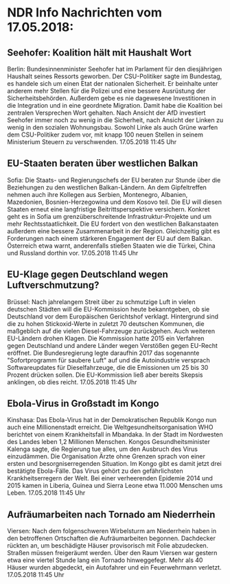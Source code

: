 # NDR Info Nachrichten vom 17.05.2018:


## Seehofer: Koalition hält mit Haushalt Wort
Berlin:	Bundesinnenminister Seehofer hat im Parlament für den diesjährigen Haushalt seines Ressorts geworben. Der CSU-Politiker sagte im Bundestag, es handele sich um einen Etat der nationalen Sicherheit. Er beinhalte unter anderem mehr Stellen für die Polizei und eine bessere Ausrüstung der Sicherheitsbehörden. Außerdem gebe es nie dagewesene Investitionen in die Integration und in eine geordnete Migration. Damit habe die Koalition bei zentralen Versprechen Wort gehalten. Nach Ansicht der AfD investiert Seehofer immer noch zu wenig in die Sicherheit, nach Ansicht der Linken zu wenig in den sozialen Wohnungsbau. Sowohl Linke als auch Grüne warfen dem CSU-Politiker zudem vor, mit knapp 100 neuen Stellen in seinem Ministerium Steuern zu verschwenden. 17.05.2018 11:45 Uhr 

## EU-Staaten beraten über westlichen Balkan
Sofia: Die Staats- und Regierungschefs der EU beraten zur Stunde über die Beziehungen zu den westlichen Balkan-Ländern. An dem Gipfeltreffen nehmen auch ihre Kollegen aus Serbien, Montenegro, Albanien, Mazedonien, Bosnien-Herzegowina und dem Kosovo teil. Die EU will diesen Staaten erneut eine langfristige Beitrittsperspektive versichern. Konkret geht es in Sofia um grenzüberschreitende Infrastruktur-Projekte und um mehr Rechtsstaatlichkeit. Die EU fordert von den westlichen Balkanstaaten außerdem eine bessere Zusammenarbeit in der Region. Gleichzeitig gibt es Forderungen nach einem stärkeren Engagement der EU auf dem Balkan. Österreich etwa warnt, anderenfalls stießen Staaten wie die Türkei, China und Russland dorthin vor. 17.05.2018 11:45 Uhr 

## EU-Klage gegen Deutschland wegen Luftverschmutzung?
Brüssel: Nach jahrelangem Streit über zu schmutzige Luft in vielen deutschen Städten will die EU-Kommission heute bekanntgeben, ob sie Deutschland vor dem Europäischen Gerichtshof verklagt. Hintergrund sind die zu hohen Stickoxid-Werte in zuletzt 70 deutschen Kommunen, die maßgeblich auf die vielen Diesel-Fahrzeuge zurückgehen. Auch weiteren EU-Ländern drohen Klagen. Die Kommission hatte 2015 ein Verfahren gegen Deutschland und andere Länder wegen Verstößen gegen EU-Recht eröffnet. Die Bundesregierung legte daraufhin 2017 das sogenannte "Sofortprogramm für saubere Luft" auf und die Autoindustrie versprach Softwareupdates für Dieselfahrzeuge, die die Emissionen um 25 bis 30 Prozent drücken sollen. Die EU-Kommission ließ aber bereits Skepsis anklingen, ob dies reicht. 17.05.2018 11:45 Uhr 

## Ebola-Virus in Großstadt im Kongo
Kinshasa: Das Ebola-Virus hat in der Demokratischen Republik Kongo nun auch eine Millionenstadt erreicht. Die Weltgesundheitsorganisation WHO berichtet von einem Krankheitsfall in Mbandaka. In der Stadt im Nordwesten des Landes leben 1,2 Millionen Menschen. Kongos Gesundheitsminister Kalenga sagte, die Regierung tue alles, um den Ausbruch des Virus einzudämmen. Die Organisation Ärzte ohne Grenzen sprach von einer ersten und besorgniserregenden Situation. Im Kongo gibt es damit jetzt drei bestätigte Ebola-Fälle. Das Virus gehört zu den gefährlichsten Krankheitserregern der Welt. Bei einer verheerenden Epidemie 2014 und 2015 kamen in Liberia, Guinea und Sierra Leone etwa 11.000 Menschen ums Leben. 17.05.2018 11:45 Uhr 

## Aufräumarbeiten nach Tornado am Niederrhein
Viersen: Nach dem folgenschweren Wirbelsturm am Niederrhein haben in den betroffenen Ortschaften die Aufräumarbeiten begonnen. Dachdecker rückten an, um beschädigte Häuser provisorisch mit Folie abzudecken. Straßen müssen freigeräumt werden. Über den Raum Viersen war gestern etwa eine viertel Stunde lang ein Tornado hinweggefegt. Mehr als 40 Häuser wurden abgedeckt, ein Autofahrer und ein Feuerwehrmann verletzt. 17.05.2018 11:45 Uhr 
